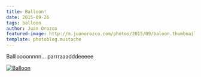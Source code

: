 ```yaml
---
title: Balloon!
date: 2015-09-26
tags: balloon
author: Juan Orozco
featured-image: http://m.juanorozco.com/photos/2015/09/baloon.thumbnail.jpg
template: photoblog.mustache
---
```


Ballloooonnnn... parrraaadddeeeee

<!-- more -->

[![Balloon](http://m.juanorozco.com/photos/2015/09/baloon.medium.jpg)](http://m.juanorozco.com/photos/2015/09/baloon.large.jpg)
